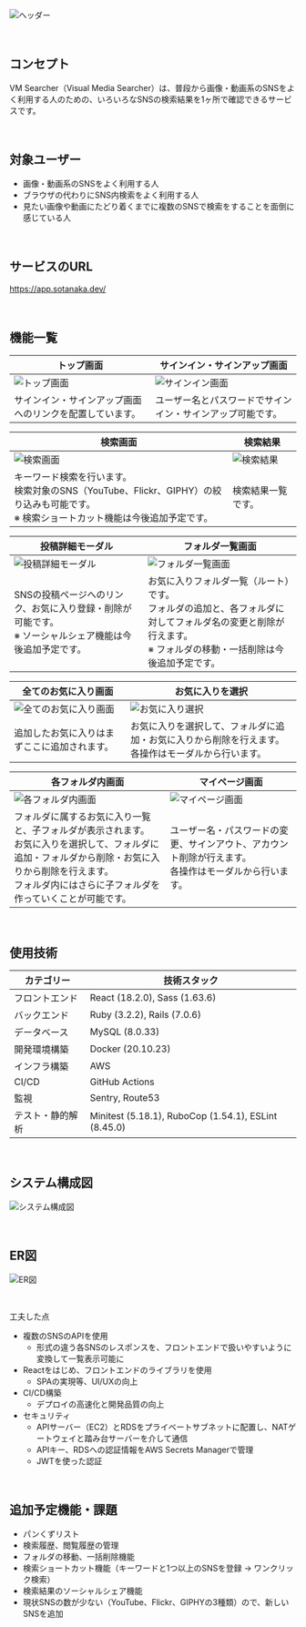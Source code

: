 ![ヘッダー](documents/images/app-captures/header.png)

<br />

## コンセプト
VM Searcher（Visual Media Searcher）は、普段から画像・動画系のSNSをよく利用する人のための、いろいろなSNSの検索結果を1ヶ所で確認できるサービスです。

<br />

## 対象ユーザー
- 画像・動画系のSNSをよく利用する人
- ブラウザの代わりにSNS内検索をよく利用する人
- 見たい画像や動画にたどり着くまでに複数のSNSで検索をすることを面倒に感じている人

<br />

## サービスのURL
https://app.sotanaka.dev/

<br />

## 機能一覧
| トップ画面 | サインイン・サインアップ画面 |
| ---- | ---- |
| ![トップ画面](documents/images/app-captures/top.png) | ![サインイン画面](documents/images/app-captures/signin.png) |
| サインイン・サインアップ画面へのリンクを配置しています。 | ユーザー名とパスワードでサインイン・サインアップ可能です。 |

| 検索画面 | 検索結果 |
| ---- | ---- |
| ![検索画面](documents/images/app-captures/search.png) | ![検索結果](documents/images/app-captures/search_result.png) |
| キーワード検索を行います。<br />検索対象のSNS（YouTube、Flickr、GIPHY）の絞り込みも可能です。<br />※ 検索ショートカット機能は今後追加予定です。<br /> | 検索結果一覧です。 |

| 投稿詳細モーダル | フォルダ一覧画面 |
| ---- | ---- |
| ![投稿詳細モーダル](documents/images/app-captures/post_details.png) | ![フォルダ一覧画面](documents/images/app-captures/folders.png) |
| SNSの投稿ページへのリンク、お気に入り登録・削除が可能です。<br />※ ソーシャルシェア機能は今後追加予定です。 | お気に入りフォルダ一覧（ルート）です。<br />フォルダの追加と、各フォルダに対してフォルダ名の変更と削除が行えます。<br />※ フォルダの移動・一括削除は今後追加予定です。 |

| 全てのお気に入り画面 | お気に入りを選択 |
| ---- | ---- |
| ![全てのお気に入り画面](documents/images/app-captures/all_favorites.png) | ![お気に入り選択](documents/images/app-captures/select_post.png) |
| 追加したお気に入りはまずここに追加されます。 | お気に入りを選択して、フォルダに追加・お気に入りから削除を行えます。<br />各操作はモーダルから行います。 |


| 各フォルダ内画面 | マイページ画面 |
| ---- | ---- |
| ![各フォルダ内画面](documents/images/app-captures/folder.png) | ![マイページ画面](documents/images/app-captures/mypage.png) |
| フォルダに属するお気に入り一覧と、子フォルダが表示されます。<br />お気に入りを選択して、フォルダに追加・フォルダから削除・お気に入りから削除を行えます。<br />フォルダ内にはさらに子フォルダを作っていくことが可能です。 | ユーザー名・パスワードの変更、サインアウト、アカウント削除が行えます。<br />各操作はモーダルから行います。 |

<br />

## 使用技術

| カテゴリー        | 技術スタック                                         |
| ----------------- | --------------------------------------------------   |
| フロントエンド     | React (18.2.0), Sass (1.63.6)                        |
| バックエンド       | Ruby (3.2.2), Rails (7.0.6)                          |
| データベース       | MySQL (8.0.33)                                       |
| 開発環境構築       | Docker (20.10.23)                                    |
| インフラ構築       | AWS                                                  |
| CI/CD             | GitHub Actions                                       |
| 監視              | Sentry, Route53                                      |
| テスト・静的解析   | Minitest (5.18.1), RuboCop (1.54.1), ESLint (8.45.0) |

<br />

## システム構成図

![システム構成図](documents/images/infrastructure.drawio.png)

<br />

## ER図

![ER図](documents/images/er_diagram.png)

<br />

工夫した点
- 複数のSNSのAPIを使用
  - 形式の違う各SNSのレスポンスを、フロントエンドで扱いやすいように変換して一覧表示可能に
- Reactをはじめ、フロントエンドのライブラリを使用
  - SPAの実現等、UI/UXの向上
- CI/CD構築
  - デプロイの高速化と開発品質の向上
- セキュリティ
  - APIサーバー（EC2）とRDSをプライベートサブネットに配置し、NATゲートウェイと踏み台サーバーを介して通信
  - APIキー、RDSへの認証情報をAWS Secrets Managerで管理
  - JWTを使った認証

<br />

## 追加予定機能・課題
- パンくずリスト
- 検索履歴、閲覧履歴の管理
- フォルダの移動、一括削除機能
- 検索ショートカット機能（キーワードと1つ以上のSNSを登録 → ワンクリック検索）
- 検索結果のソーシャルシェア機能
- 現状SNSの数が少ない（YouTube、Flickr、GIPHYの3種類）ので、新しいSNSを追加
